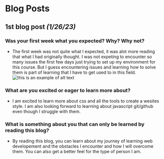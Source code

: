  # Blog Posts
 ## 1<super>st</super> blog post *(1/26/23)*
 ### Was your first week what you expected? Why? Why not?
 * The first week was not quite what I expected, it was alot more reading that what I had originally thought.  I was not expeting to encounter so many issues the first few days just trying to set up my environment for this course. But I guess encountering issues and learning how to solve them is part of learning that I have to get used to in this field. 
  ![this is an example of alt text](https://media1.giphy.com/media/4no7ul3pa571e/giphy.gif?cid=790b7611cfe5891cd0b1c7f7d4df8f2d4367c86b35d110c4&rid=giphy.gif&ct=g)
 ### What are you excited or eager to learn more about?
* I am excited to learn more about css and all the tools to create a wesites style. I am also looking forward to learning about javascript git/github even though I struggle with them.

### What is something about you that can only be learned by reading this blog?
  * By reading this blog, you can learn about my journey of learning web developement and the obstacles I encounter and how I will overcome them. You can also get a better feel for the type of person I am.
